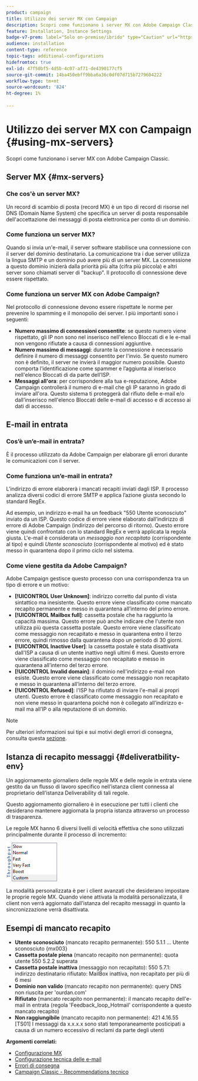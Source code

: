 ```yaml
---
product: campaign
title: Utilizzo dei server MX con Campaign
description: Scopri come funzionano i server MX con Adobe Campaign Classic
feature: Installation, Instance Settings
badge-v7-prem: label="Solo on-premise/ibrido" type="Caution" url="https://experienceleague.adobe.com/docs/campaign-classic/using/installing-campaign-classic/architecture-and-hosting-models/hosting-models-lp/hosting-models.html?lang=it" tooltip="Applicabile solo alle distribuzioni on-premise e ibride"
audience: installation
content-type: reference
topic-tags: additional-configurations
hidefromtoc: true
exl-id: 47f50bf5-4d5b-4c07-af71-de4390177cf5
source-git-commit: 14ba450ebff9bba6a36c0df07d715b7279604222
workflow-type: tm+mt
source-wordcount: '824'
ht-degree: 1%

---
```


# Utilizzo dei server MX con Campaign {#using-mx-servers}



Scopri come funzionano i server MX con Adobe Campaign Classic.

## Server MX {#mx-servers}

### Che cos&#39;è un server MX?

Un record di scambio di posta (record MX) è un tipo di record di risorse nel DNS (Domain Name System) che specifica un server di posta responsabile dell&#39;accettazione dei messaggi di posta elettronica per conto di un dominio.

### Come funziona un server MX?

Quando si invia un&#39;e-mail, il server software stabilisce una connessione con il server del dominio destinatario. La comunicazione tra i due server utilizza la lingua SMTP e un dominio può avere più di un server MX. La connessione a questo dominio inizierà dalla priorità più alta (cifra più piccola) e altri server sono chiamati server di &quot;backup&quot;. Il protocollo di connessione deve essere rispettato.

### Come funziona un server MX con Adobe Campaign?

Nel protocollo di connessione devono essere rispettate le norme per prevenire lo spamming e il monopolio dei server. I più importanti sono i seguenti:

* **Numero massimo di connessioni consentite**: se questo numero viene rispettato, gli IP non sono nel inserisco nell&#39;elenco Bloccati di e le e-mail non vengono rifiutate a causa di connessioni aggiuntive.
* **Numero massimo di messaggi**: durante la connessione è necessario definire il numero di messaggi consentito per l&#39;invio. Se questo numero non è definito, il server ne invierà il maggior numero possibile. Questo comporta l’identificazione come spammer e l’aggiunta al inserisco nell&#39;elenco Bloccati di da parte dell’ISP.
* **Messaggi all&#39;ora**: per corrispondere alla tua e-reputazione, Adobe Campaign controllerà il numero di e-mail che gli IP saranno in grado di inviare all&#39;ora. Questo sistema ti proteggerà dal rifiuto delle e-mail e/o dall’inserisco nell&#39;elenco Bloccati delle e-mail di accesso e di accesso ai dati di accesso.

## E-mail in entrata

### Cos’è un’e-mail in entrata?

È il processo utilizzato da Adobe Campaign per elaborare gli errori durante le comunicazioni con il server.

### Come funziona un’e-mail in entrata?

L’indirizzo di errore elaborerà i mancati recapiti inviati dagli ISP. Il processo analizza diversi codici di errore SMTP e applica l’azione giusta secondo lo standard RegEx.

Ad esempio, un indirizzo e-mail ha un feedback &quot;550 Utente sconosciuto&quot; inviato da un ISP. Questo codice di errore viene elaborato dall’indirizzo di errore di Adobe Campaign (indirizzo del percorso di ritorno). Questo errore viene quindi confrontato con lo standard RegEx e verrà applicata la regola giusta. L&#39;e-mail è considerata un *messaggio non recapitato* (corrispondente al tipo) e quindi *Utente sconosciuto* (corrispondente al motivo) ed è stato messo in quarantena dopo il primo ciclo nel sistema.

### Come viene gestita da Adobe Campaign?

Adobe Campaign gestisce questo processo con una corrispondenza tra un tipo di errore e un motivo:

* **[!UICONTROL User Unknown]**: indirizzo corretto dal punto di vista sintattico ma inesistente. Questo errore viene classificato come mancato recapito permanente e messo in quarantena all’interno del primo errore.
* **[!UICONTROL Mailbox full]**: cassetta postale che ha raggiunto la capacità massima. Questo errore può anche indicare che l&#39;utente non utilizza più questa cassetta postale. Questo errore viene classificato come messaggio non recapitato e messo in quarantena entro il terzo errore, quindi rimosso dalla quarantena dopo un periodo di 30 giorni.
* **[!UICONTROL Inactive User]**: la cassetta postale è stata disattivata dall&#39;ISP a causa di un utente inattivo negli ultimi 6 mesi. Questo errore viene classificato come messaggio non recapitato e messo in quarantena all’interno del terzo errore.
* **[!UICONTROL Invalid domain]**: il dominio nell&#39;indirizzo e-mail non esiste. Questo errore viene classificato come messaggio non recapitato e messo in quarantena all’interno del terzo errore.
* **[!UICONTROL Refused]**: l&#39;ISP ha rifiutato di inviare l&#39;e-mail ai propri utenti. Questo errore è classificato come messaggio non recapitato e non viene messo in quarantena poiché non è collegato all’indirizzo e-mail ma all’IP o alla reputazione di un dominio.

>[!NOTE]
>
>Per ulteriori informazioni sui tipi e sui motivi degli errori di consegna, consulta questa [sezione](../../delivery/using/understanding-delivery-failures.md#delivery-failure-types-and-reasons).

## Istanza di recapito messaggi {#deliveratbility-env}

Un aggiornamento giornaliero delle regole MX e delle regole in entrata viene gestito da un flusso di lavoro specifico nell’istanza client connessa al proprietario dell’istanza Deliverability di tali regole.

Questo aggiornamento giornaliero è in esecuzione per tutti i clienti che desiderano mantenere aggiornata la propria istanza attraverso un processo di trasparenza.

Le regole MX hanno 6 diversi livelli di velocità effettiva che sono utilizzati principalmente durante il processo di incremento:

![](assets/mx-rules-throughput.png)

La modalità personalizzata è per i client avanzati che desiderano impostare le proprie regole MX. Quando viene attivata la modalità personalizzata, il client non verrà aggiornato dall’istanza del recapito messaggi in quanto la sincronizzazione verrà disattivata.

## Esempi di mancato recapito

* **Utente sconosciuto** (mancato recapito permanente): 550 5.1.1 ... Utente sconosciuto {mx003}
* **Cassetta postale piena** (mancato recapito non permanente): quota utente 550 5.2.2 superata
* **Cassetta postale inattiva** (messaggio non recapitato): 550 5.7.1: indirizzo destinatario rifiutato: MailBox inattiva, non recapitato per più di 6 mesi
* **Dominio non valido** (mancato recapito non permanente): query DNS non riuscita per &#39;ourdan.com&#39;
* **Rifiutato** (mancato recapito non permanente): il mancato recapito dell&#39;e-mail in entrata (regola &#39;Feedback_loop_Hotmail&#39; corrispondente a questo mancato recapito)
* **Non raggiungibile** (mancato recapito non permanente): 421 4.16.55 [TS01] I messaggi da x.x.x.x sono stati temporaneamente posticipati a causa di un numero eccessivo di reclami da parte degli utenti

**Argomenti correlati:**
* [Configurazione MX](../../installation/using/email-deliverability.md#mx-configuration)
* [Configurazione tecnica delle e-mail](../../installation/using/email-deliverability.md)
* [Errori di consegna](../../delivery/using/understanding-delivery-failures.md)
* [Campaign Classic - Recommendations tecnico](https://experienceleague.adobe.com/docs/deliverability-learn/deliverability-best-practice-guide/additional-resources/campaign/acc-technical-recommendations.html)
